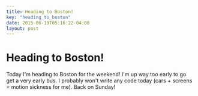 ```yaml
---
title: Heading to Boston!
key: "heading_to_boston"
date: 2015-06-19T05:16:22-04:00
layout: post
---
```


# Heading to Boston!

Today I'm heading to Boston for the weekend! I'm up way too early to go
get a very early bus. I probably won't write any code today (cars +
screens = motion sickness for me). Back on Sunday!
